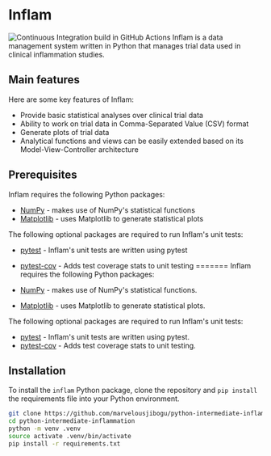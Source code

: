 # Inflam
![Continuous Integration build in GitHub Actions](https://github.com/marvelousjibogu/python-intermediate-inflammation/workflows/CI/badge.svg?branch=test-suite)
Inflam is a data management system written in Python that manages trial data used in clinical inflammation studies.

## Main features
Here are some key features of Inflam:

- Provide basic statistical analyses over clinical trial data
- Ability to work on trial data in Comma-Separated Value (CSV) format
- Generate plots of trial data
- Analytical functions and views can be easily extended based on its Model-View-Controller architecture

## Prerequisites
Inflam requires the following Python packages:

- [NumPy](https://www.numpy.org/) - makes use of NumPy's statistical functions
- [Matplotlib](https://matplotlib.org/stable/index.html) - uses Matplotlib to generate statistical plots

The following optional packages are required to run Inflam's unit tests:

- [pytest](https://docs.pytest.org/en/stable/) - Inflam's unit tests are written using pytest
- [pytest-cov](https://pypi.org/project/pytest-cov/) - Adds test coverage stats to unit testing
=======
Inflam requires the following Python packages:

- [NumPy](https://www.numpy.org/) - makes use of NumPy's statistical functions.
- [Matplotlib](https://matplotlib.org/stable/index.html) -
  uses Matplotlib to generate statistical plots.

The following optional packages are required to run Inflam's unit tests:

- [pytest](https://docs.pytest.org/en/stable/) -
  Inflam's unit tests are written using pytest.
- [pytest-cov](https://pypi.org/project/pytest-cov/) -
  Adds test coverage stats to unit testing.

## Installation

To install the `inflam` Python package,
clone the repository and `pip install` the requirements file
into your Python environment.

```bash
git clone https://github.com/marvelousjibogu/python-intermediate-inflammation
cd python-intermediate-inflammation
python -m venv .venv
source activate .venv/bin/activate
pip install -r requirements.txt
```
